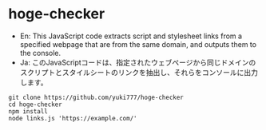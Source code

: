 # hoge-checker
- En: This JavaScript code extracts script and stylesheet links from a specified webpage that are from the same domain, and outputs them to the console.
- Ja: このJavaScriptコードは、指定されたウェブページから同じドメインのスクリプトとスタイルシートのリンクを抽出し、それらをコンソールに出力します。

```
git clone https://github.com/yuki777/hoge-checker
cd hoge-checker
npm install
node links.js 'https://example.com/'
```
